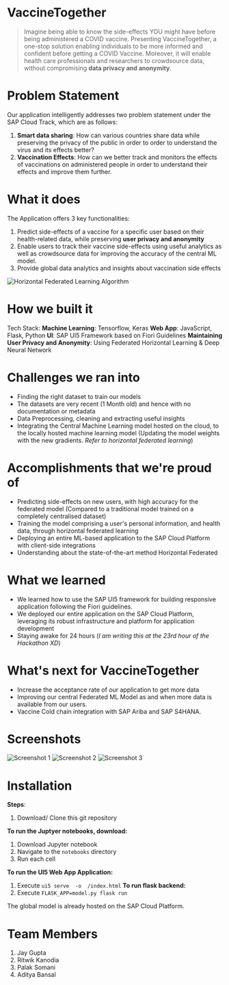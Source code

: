 # VaccineTogether
> Imagine being able to know the side-effects YOU might have before being administered a COVID vaccine. Presenting VaccineTogether, a one-stop solution enabling individuals to be more informed and confident before getting a COVID Vaccine. Moreover, it will enable health care professionals and researchers to crowdsource data, without compromising **data privacy and anonymity**.   

# Problem Statement 
Our application intelligently addresses two problem statement under the SAP Cloud Track, which are as follows:  

1. **Smart data sharing**: How can various countries share data while preserving the privacy of the public in order to order to understand the virus and its effects better?
2. **Vaccination Effects**: How can we better track and monitors the effects of vaccinations on administered people in order to understand their effects and improve them further. 


# What it does
The Application offers 3 key functionalities:
1.  Predict side-effects of a vaccine for a specific user based on their health-related data, while preserving **user privacy and anonymity**
2. Enable users to track their vaccine side-effects using useful analytics as well as crowdsource data for improving the accuracy of the central ML model.
3. Provide global data analytics and insights about vaccination side effects

![Horizontal Federated Learning Algorithm](https://i.postimg.cc/kMjKhx8d/Screenshot-2021-02-28-at-7-05-49-AM.png)


# How we built it
Tech Stack: 
   **Machine Learning**: Tensorflow, Keras
   **Web App**: JavaScript, Flask, Python
   **UI**: SAP UI5 Framework based on Fiori Guidelines 
   **Maintaining User Privacy and Anonymity**: Using Federated Horizontal Learning & Deep Neural Network

# Challenges we ran into
   - Finding the right dataset to train our models
   - The datasets are very recent (1 Month old) and hence with no documentation or metadata
   - Data Preprocessing, cleaning and extracting useful insights
   - Integrating the Central Machine Learning model hosted on the cloud,  to the locally hosted machine learning model  (Updating the model weights with the new gradients. _Refer to horizontal federated learning_)
    
# Accomplishments that we're proud of
   - Predicting side-effects on new users, with high accuracy for the federated model (Compared to a traditional model trained on a completely centralised dataset)
   - Training the model comprising a user's personal information, and health data, through horizontal federated learning
   - Deploying an entire ML-based application to the SAP Cloud Platform with client-side integrations 
   - Understanding about the state-of-the-art method Horizontal Federated    


# What we learned
   - We learned how to use the SAP UI5 framework for building responsive application following the Fiori guidelines. 
  - We deployed our entire application on the SAP Cloud Platform, leveraging its robust infrastructure and platform for application development
 - Staying awake for 24 hours (_I am writing this at the 23rd hour of the Hackathon XD_)


# What's next for VaccineTogether
- Increase the acceptance rate of our application to get more data
- Improving our central Federated ML Model as and when more data is available from our users.  
- Vaccine Cold chain integration with SAP Ariba and SAP S4HANA.  


# Screenshots
![Screenshot 1](https://i.postimg.cc/63fLQgy7/Screenshot-2021-02-28-at-1-00-41-AM.png)
![Screenshot 2](https://i.postimg.cc/fLCmsdrm/Screenshot-2021-02-28-at-2-31-08-AM.png)
![Screenshot 3](https://i.postimg.cc/SKWcZ3LZ/Screenshot-2021-02-28-at-2-24-01-AM.png)


# Installation
**Steps**:
1.  Download/ Clone this git repository  

**To run the Juptyer notebooks, download:**
1. Download Jupyter notebook 
2. Navigate to the `notebooks` directory
3. Run each cell  

**To run the UI5 Web App Application:**
1. Execute  `ui5 serve  -o  /index.html`
**To run flask backend:**
1. Execute `FLASK_APP=model.py flask run`

The global model is already hosted on the SAP Cloud Platform. 

# Team Members
1. Jay Gupta
2. Ritwik Kanodia
3. Palak Somani
4. Aditya Bansal
